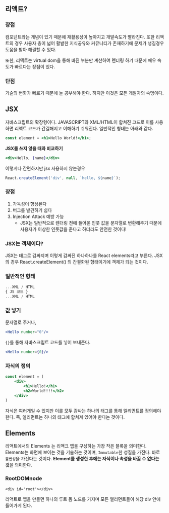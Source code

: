 ## 리액트?

### 장점

컴포넌트라는 개념이 있기 때문에 재활용성이 높아지고 개발속도가 빨라진다. 또한 리액트의 경우 사용자 층이 넓어 활발한 지식공유와 커뮤니티가 존재하기에 문제가 생길경우 도움을 받아 해결할 수 있다.

또한, 리액트는 virtual dom을 통해 바뀐 부분만 계산하여 렌더링 하기 때문에 매우 속도가 빠르다는 장점이 있다.

### 단점

기술의 변화가 빠르기 때문에 늘 공부해야 한다. 하지만 이것은 모든 개발자의 숙명이다.



## JSX

자바스크립트의 확장형이다. JAVASCRIPT와 XML/HTML이 합쳐진 코드로 이를 사용하면 리액트 코드가 간결해지고 이해하기 쉬워진다. 일반적인 형태는 아래와 같다.

```jsx
const element = <h1>Hello World!</h1>;
```

__JSX를 쓰지 않을 때와 비교하기__

```jsx
<div>Hello, {name}</div>
```

이렇게나 간편하지만 jsx 사용하지 않는경우

```javascript
React.createElement('div', null, `hello, ${name}`);
```

### 장점

1. 가독성이 향상된다
2. 버그를 발견하기 쉽다
3. Injection Attack 예방 가능
   - JSX는 일반적으로 렌더링 전에 들어온 인풋 값을 문자열로 변환해주기 때문에 사용자가 이상한 인풋값을 준다고 하더라도 안전한 것이다!

### JSX는 객체이다?

JSX는 태그로 감싸지며 이렇게 감싸진 하나하나를 React elements라고 부른다. JSX의 경우 React.createElement() 의 간결화된 형태이기에 객체가 되는 것이다.

### 일반적인 형태

```jsx
...XML / HTML
{ JS 코드 }
...XML / HTML
```

### 값 넣기

문자열로 주거나,

```jsx
<Hello number="0"/>
```

`{}`를 통해 자바스크립트 코드를 넣어 보내준다.

```jsx
<Hello number={0}/>
```

### 자식의 정의

```jsx
const element = (
	<div>
    	<h1>Hello!</h1>
        <h2>World!!!!</h2>
    </div>
)
```

자식은 여러개일 수 있지만 이를 모두 감싸는 하나의 태그를 통해 엘리먼트를 정의해야한다. 즉, 엘리먼트는 하나의 태그에 합쳐져 있어야 한다는 것이다.



## Elements

리액트에서의 Elements 는 리액크 앱을 구성하는 가장 작은 블록을 의미한다. Elements는 화면에 보이는 것을 기술하는 것이며, `Immutable`한 성질을 가진다. 바로 `불변성`을 가진다는 것이다. **Element를 생성한 후에는 자식이나 속성을 바꿀 수 없다는 것**을 의미한다.

### RootDOMnode

```
<div id='root'></div>
```

리액트로 앱을 만들면 하나의 루트 돔 노드를 가지며 모든 엘리먼트들이 해당 div 안에 들어가게 된다.

